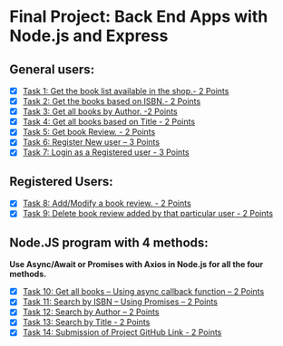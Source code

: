# Final Project: Back End Apps with Node.js and Express

## General users:
- [x] [Task 1: Get the book list available in the shop.- 2 Points](https://github.com/continuing-education-shawnwu/expressBookReviews/blob/76d2c94f3f8f3add3ebbaffbbfd07d4350135b5a/final_project/router/general.js#L71)
- [x] [Task 2: Get the books based on ISBN.- 2 Points](https://github.com/continuing-education-shawnwu/expressBookReviews/blob/57751f66fea32dae026ccd70583080551c532777/final_project/router/general.js#L77)
- [x] [Task 3: Get all books by Author. -2 Points](https://github.com/continuing-education-shawnwu/expressBookReviews/blob/57751f66fea32dae026ccd70583080551c532777/final_project/router/general.js#L101)
- [x] [Task 4: Get all books based on Title - 2 Points](https://github.com/continuing-education-shawnwu/expressBookReviews/blob/57751f66fea32dae026ccd70583080551c532777/final_project/router/general.js#L118)
- [x] [Task 5: Get book Review. - 2 Points](https://github.com/continuing-education-shawnwu/expressBookReviews/blob/57751f66fea32dae026ccd70583080551c532777/final_project/router/general.js#L136)
- [x] [Task 6: Register New user – 3 Points](https://github.com/continuing-education-shawnwu/expressBookReviews/blob/57751f66fea32dae026ccd70583080551c532777/final_project/router/general.js#L37)
- [x] [Task 7: Login as a Registered user - 3 Points](https://github.com/continuing-education-shawnwu/expressBookReviews/blob/57751f66fea32dae026ccd70583080551c532777/final_project/router/auth_users.js#L50)

## Registered Users:
- [x] [Task 8: Add/Modify a book review. - 2 Points](https://github.com/continuing-education-shawnwu/expressBookReviews/blob/57751f66fea32dae026ccd70583080551c532777/final_project/router/auth_users.js#L86)
- [x] [Task 9: Delete book review added by that particular user - 2 Points](https://github.com/continuing-education-shawnwu/expressBookReviews/blob/57751f66fea32dae026ccd70583080551c532777/final_project/router/auth_users.js#L132)

## Node.JS program with 4 methods:
**Use Async/Await or Promises with Axios in Node.js for all the four methods.**
- [x] [Task 10: Get all books – Using async callback function – 2 Points](https://github.com/continuing-education-shawnwu/expressBookReviews/blob/57751f66fea32dae026ccd70583080551c532777/final_project/router/general.js#L147)
- [x] [Task 11: Search by ISBN – Using Promises – 2 Points](https://github.com/continuing-education-shawnwu/expressBookReviews/blob/57751f66fea32dae026ccd70583080551c532777/final_project/router/general.js#L159)
- [x] [Task 12: Search by Author – 2 Points](https://github.com/continuing-education-shawnwu/expressBookReviews/blob/57751f66fea32dae026ccd70583080551c532777/final_project/router/general.js#L168)
- [x] [Task 13: Search by Title - 2 Points](https://github.com/continuing-education-shawnwu/expressBookReviews/blob/57751f66fea32dae026ccd70583080551c532777/final_project/router/general.js#L177)
- [x] [Task 14: Submission of Project GitHub Link - 2 Points](https://github.com/continuing-education-shawnwu/expressBookReviews/tree/main)
